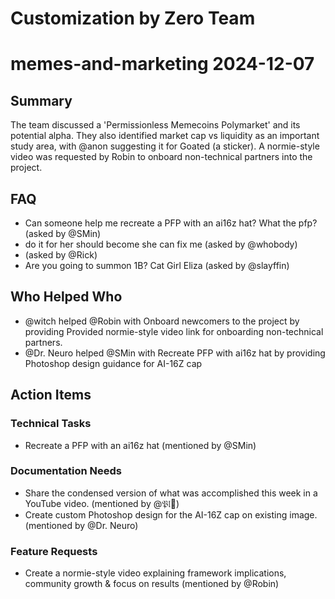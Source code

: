 # Customization by Zero Team

# memes-and-marketing 2024-12-07

## Summary
The team discussed a 'Permissionless Memecoins Polymarket' and its potential alpha. They also identified market cap vs liquidity as an important study area, with @anon suggesting it for Goated (a sticker). A normie-style video was requested by Robin to onboard non-technical partners into the project.

## FAQ
- Can someone help me recreate a PFP with an ai16z hat?
What the pfp? (asked by @SMin)
- do it for her should become she can fix me (asked by @whobody)
-  (asked by @Rick)
- Are you going to summon 1B?
Cat Girl Eliza (asked by @slayffin)

## Who Helped Who
- @witch helped @Robin with Onboard newcomers to the project by providing Provided normie-style video link for onboarding non-technical partners.
- @Dr. Neuro helped @SMin with Recreate PFP with ai16z hat by providing Photoshop design guidance for AI-16Z cap

## Action Items

### Technical Tasks
- Recreate a PFP with an ai16z hat (mentioned by @SMin)

### Documentation Needs
- Share the condensed version of what was accomplished this week in a YouTube video. (mentioned by @𝔓𝔩𰬀)
- Create custom Photoshop design for the AI-16Z cap on existing image. (mentioned by @Dr. Neuro)

### Feature Requests
- Create a normie-style video explaining framework implications, community growth & focus on results (mentioned by @Robin)